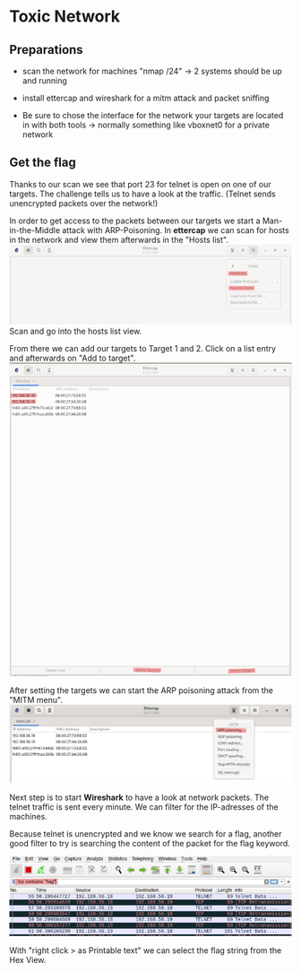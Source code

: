 # Toxic Network

## Preparations

- scan the network for machines "nmap <NETWORK-IP>/24"
	-> 2 systems should be up and running

- install ettercap and wireshark for a mitm attack and packet sniffing

- Be sure to chose the interface for the network your targets are located in with both tools 
	-> normally something like vboxnet0 for a private network



## Get the flag

Thanks to our scan we see that port 23 for telnet is open on one of our targets.
The challenge tells us to have a look at the traffic. (Telnet sends unencrypted packets over the network!)

In order to get access to the packets between our targets we start a Man-in-the-Middle attack with ARP-Poisoning. 
In **ettercap** we can scan for hosts in the network and view them afterwards in the "Hosts list".
![scan for hosts](scan-for-hosts.png)
Scan and go into the hosts list view.

From there we can add our targets to Target 1 and 2.
Click on a list entry and afterwards on "Add to target".
![set targets](set-targets.png)

After setting the targets we can start the ARP poisoning attack from the "MITM menu".
![arp poisoning](arp-poisoning.png)

Next step is to start **Wireshark** to have a look at network packets.
The telnet traffic is sent every minute.
We can filter for the IP-adresses of the machines.

Because telnet is unencrypted and we know we search for a flag, another good filter to try is searching the content of the packet for the flag keyword. 

![wireshark filter](wireshark-filter.png)

With "right click > as Printable text" we can select the flag string from the Hex View.
